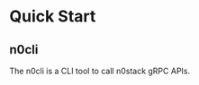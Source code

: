 # Quick Start

## n0cli

The n0cli is a CLI tool to call n0stack gRPC APIs.

<!-- ### Installation

with docker

```sh
``` -->

